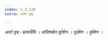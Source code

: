 ```yaml
---
index: 3.3.128
sutra: आतो युच्

---
```

_आतो युच्_ - इत्यादीति । आदिशब्देन दुर्दर्शनः । दुर्धर्षणः । दुर्मर्षणः ।